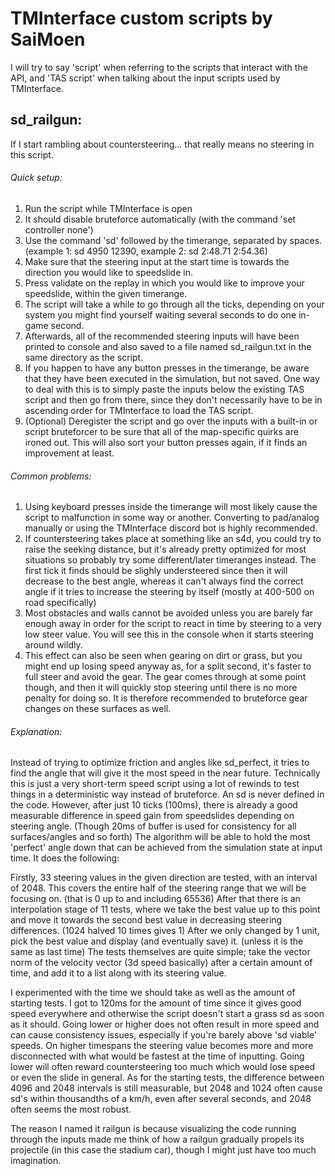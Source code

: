 # TMInterface custom scripts by SaiMoen

I will try to say 'script' when referring to the scripts that interact with the API, and 'TAS script' when talking about the input scripts used by TMInterface.

## sd_railgun:

If I start rambling about countersteering... that really means no steering in this script.

###### Quick setup:
1. Run the script while TMInterface is open
2. It should disable bruteforce automatically (with the command 'set controller none')
3. Use the command 'sd' followed by the timerange, separated by spaces. (example 1: sd 4950 12390, example 2: sd 2:48.71 2:54.36)
4. Make sure that the steering input at the start time is towards the direction you would like to speedslide in.
5. Press validate on the replay in which you would like to improve your speedslide, within the given timerange.
6. The script will take a while to go through all the ticks, depending on your system you might find yourself waiting several seconds to do one in-game second.
7. Afterwards, all of the recommended steering inputs will have been printed to console and also saved to a file named sd_railgun.txt in the same directory as the script.
8. If you happen to have any button presses in the timerange, be aware that they have been executed in the simulation, but not saved. One way to deal with this is to simply paste the inputs below the existing TAS script and then go from there, since they don't necessarily have to be in ascending order for TMInterface to load the TAS script.
9. (Optional) Deregister the script and go over the inputs with a built-in or script bruteforcer to be sure that all of the map-specific quirks are ironed out. This will also sort your button presses again, if it finds an improvement at least.

###### Common problems:
1. Using keyboard presses inside the timerange will most likely cause the script to malfunction in some way or another. Converting to pad/analog manually or using the TMInterface discord bot is highly recommended.
2. If countersteering takes place at something like an s4d, you could try to raise the seeking distance, but it's already pretty optimized for most situations so probably try some different/later timeranges instead. The first tick it finds should be slighly understeered since then it will decrease to the best angle, whereas it can't always find the correct angle if it tries to increase the steering by itself (mostly at 400-500 on road specifically)
3. Most obstacles and walls cannot be avoided unless you are barely far enough away in order for the script to react in time by steering to a very low steer value. You will see this in the console when it starts steering around wildly.
4. This effect can also be seen when gearing on dirt or grass, but you might end up losing speed anyway as, for a split second, it's faster to full steer and avoid the gear. The gear comes through at some point though, and then it will quickly stop steering until there is no more penalty for doing so. It is therefore recommended to bruteforce gear changes on these surfaces as well.

###### Explanation:
Instead of trying to optimize friction and angles like sd_perfect, it tries to find the angle that will give it the most speed in the near future.
Technically this is just a very short-term speed script using a lot of rewinds to test things in a deterministic way instead of bruteforce.
An sd is never defined in the code. However, after just 10 ticks (100ms), there is already a good measurable difference in speed gain from speedslides depending on steering angle. (Though 20ms of buffer is used for consistency for all surfaces/angles and so forth)
The algorithm will be able to hold the most 'perfect' angle down that can be achieved from the simulation state at input time. It does the following:

Firstly, 33 steering values in the given direction are tested, with an interval of 2048. This covers the entire half of the steering range that we will be focusing on. (that is 0 up to and including 65536)
After that there is an interpolation stage of 11 tests, where we take the best value up to this point and move it towards the second best value in decreasing steering differences. (1024 halved 10 times gives 1)
After we only changed by 1 unit, pick the best value and display (and eventually save) it. (unless it is the same as last time)
The tests themselves are quite simple; take the vector norm of the velocity vector (3d speed basically) after a certain amount of time, and add it to a list along with its steering value.

I experimented with the time we should take as well as the amount of starting tests. I got to 120ms for the amount of time since it gives good speed everywhere and otherwise the script doesn't start a grass sd as soon as it should. Going lower or higher does not often result in more speed and can cause consistency issues, especially if you're barely above 'sd viable' speeds. On higher timespans the steering value becomes more and more disconnected with what would be fastest at the time of inputting. Going lower will often reward countersteering too much which would lose speed or even the slide in general. As for the starting tests, the difference between 4096 and 2048 intervals is still measurable, but 2048 and 1024 often cause sd's within thousandths of a km/h, even after several seconds, and 2048 often seems the most robust.

The reason I named it railgun is because visualizing the code running through the inputs made me think of how a railgun gradually propels its projectile (in this case the stadium car), though I might just have too much imagination.
